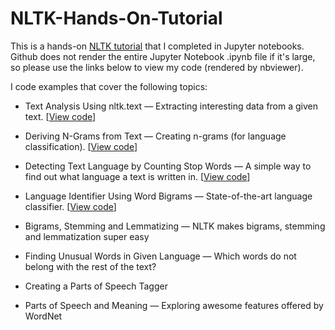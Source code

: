 # NLTK-Hands-On-Tutorial
 This is a hands-on [NLTK tutorial](https://github.com/hb20007/hands-on-nltk-tutorial) that I completed in Jupyter notebooks. Github does not render the entire Jupyter Notebook .ipynb file if it's large, so please use the links below to view my code (rendered by nbviewer).

I code examples that cover the following topics:

* Text Analysis Using nltk.text &mdash; Extracting interesting data from a given text. [[View code](https://nbviewer.jupyter.org/github/nwams/NLTK-Hands-On-Tutorial/blob/master/1-2-Text-Analysis-Using-nltk.text.ipynb)]

* Deriving N-Grams from Text &mdash; Creating n-grams (for language classification). [[View code](https://nbviewer.jupyter.org/github/nwams/NLTK-Hands-On-Tutorial/blob/master/2-1-Deriving-N-Grams-from-Text.ipynb)]

* Detecting Text Language by Counting Stop Words &mdash; A simple way to find out what language a text is written in. [[View code](https://nbviewer.jupyter.org/github/nwams/NLTK-Hands-On-Tutorial/blob/master/2-2-Detecting-Text-Language-by-Counting-Stop-Words.ipynb)]

* Language Identifier Using Word Bigrams &mdash; State-of-the-art language classifier. [[View code](https://nbviewer.jupyter.org/github/nwams/NLTK-Hands-On-Tutorial/blob/master/2-3-Language-Identifier-Using-Word-Bigrams.ipynb)]

* Bigrams, Stemming and Lemmatizing &mdash; NLTK makes bigrams, stemming and lemmatization super easy

* Finding Unusual Words in Given Language &mdash; Which words do not belong with the rest of the text?

* Creating a Parts of Speech Tagger

* Parts of Speech and Meaning &mdash; Exploring awesome features offered by WordNet
